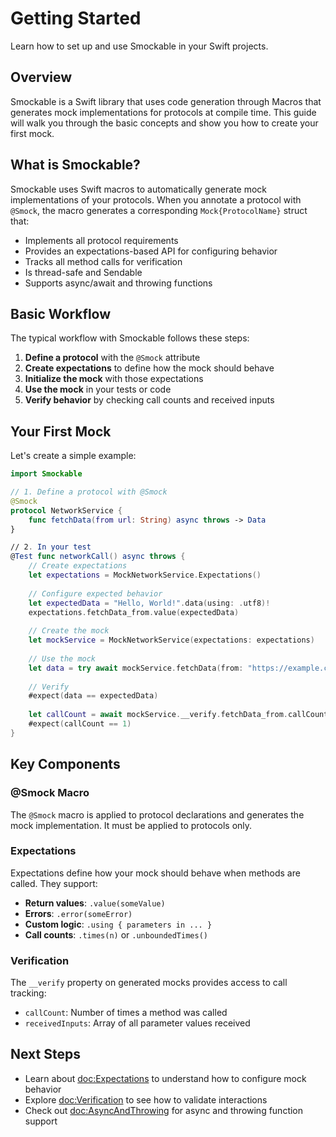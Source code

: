 # Getting Started

Learn how to set up and use Smockable in your Swift projects.

## Overview

Smockable is a Swift library that uses code generation through Macros that generates mock implementations for protocols at compile time. This guide will walk you through the basic concepts and show you how to create your first mock.

## What is Smockable?

Smockable uses Swift macros to automatically generate mock implementations of your protocols. When you annotate a protocol with `@Smock`, the macro generates a corresponding `Mock{ProtocolName}` struct that:

- Implements all protocol requirements
- Provides an expectations-based API for configuring behavior
- Tracks all method calls for verification
- Is thread-safe and Sendable
- Supports async/await and throwing functions

## Basic Workflow

The typical workflow with Smockable follows these steps:

1. **Define a protocol** with the `@Smock` attribute
2. **Create expectations** to define how the mock should behave
3. **Initialize the mock** with those expectations
4. **Use the mock** in your tests or code
5. **Verify behavior** by checking call counts and received inputs

## Your First Mock

Let's create a simple example:

```swift
import Smockable

// 1. Define a protocol with @Smock
@Smock
protocol NetworkService {
    func fetchData(from url: String) async throws -> Data
}

// 2. In your test
@Test func networkCall() async throws {
    // Create expectations
    let expectations = MockNetworkService.Expectations()
    
    // Configure expected behavior
    let expectedData = "Hello, World!".data(using: .utf8)!
    expectations.fetchData_from.value(expectedData)
    
    // Create the mock
    let mockService = MockNetworkService(expectations: expectations)
    
    // Use the mock
    let data = try await mockService.fetchData(from: "https://example.com")
    
    // Verify
    #expect(data == expectedData)
    
    let callCount = await mockService.__verify.fetchData_from.callCount
    #expect(callCount == 1)
}
```

## Key Components

### @Smock Macro

The `@Smock` macro is applied to protocol declarations and generates the mock implementation. It must be applied to protocols only.

### Expectations

Expectations define how your mock should behave when methods are called. They support:

- **Return values**: `.value(someValue)`
- **Errors**: `.error(someError)`
- **Custom logic**: `.using { parameters in ... }`
- **Call counts**: `.times(n)` or `.unboundedTimes()`

### Verification

The `__verify` property on generated mocks provides access to call tracking:

- `callCount`: Number of times a method was called
- `receivedInputs`: Array of all parameter values received

## Next Steps

- Learn about <doc:Expectations> to understand how to configure mock behavior
- Explore <doc:Verification> to see how to validate interactions
- Check out <doc:AsyncAndThrowing> for async and throwing function support